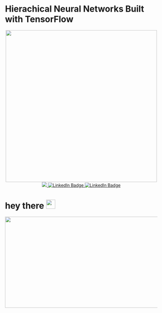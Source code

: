 # Hierachical Neural Networks Built with TensorFlow


<div id="header" align="center">
  <img src="https://media.giphy.com/media/26xBtSyoi5hUUkCEo/giphy.gif" width="500"/>
</div>

  <div id="badges"  align="center">
    <a href="https://www.linkedin.com/in/josephlazarus1/">
      <img src="https://img.shields.io/badge/LinkedIn-blue?style=for-the-badge&logo=linkedin&logoColor=white&label=Joseph Lazarus">
    </a>
    <a href="https://www.linkedin.com/in/rickfontenot/">
     <img src="https://img.shields.io/badge/LinkedIn-blue?style=for-the-badge&logo=linkedin&logoColor=white" alt="LinkedIn Badge"/>
    </a>
    <a href="https://www.linkedin.com/in/purirudick/">
      <img src="https://img.shields.io/badge/LinkedIn-blue?style=for-the-badge&logo=linkedin&logoColor=white" alt="LinkedIn Badge"/>
    </a>
  </div>
  <img src="https://komarev.com/ghpvc/?username=your-github-username&style=flat-square&color=blue" alt=""/>
  <h1>
    hey there
    <img src="https://media.giphy.com/media/hvRJCLFzcasrR4ia7z/giphy.gif" width="30px"/>
  </h1>
</div>
<div align="center">
  <img src="https://media.giphy.com/media/dWesBcTLavkZuG35MI/giphy.gif" width="600" height="300"/>
</div>
